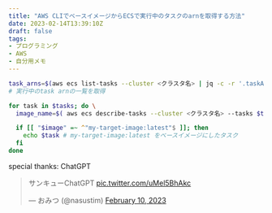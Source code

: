 ```yaml
---
title: "AWS CLIでベースイメージからECSで実行中のタスクのarnを取得する方法"
date: 2023-02-14T13:39:10Z
draft: false
tags:
- プログラミング
- AWS
- 自分用メモ
---
```



```bash
task_arns=$(aws ecs list-tasks --cluster <クラスタ名> | jq -c -r '.taskArns[]')
# 実行中のtask arnの一覧を取得

for task in $tasks; do \
  image_name=$( aws ecs describe-tasks --cluster <クラスタ名> --tasks $task | jq -c -r '.tasks[0].containers[0].image' )

  if [[ "$image" =~ ^"my-target-image:latest"$ ]]; then
    echo $task # my-target-image:latest をベースイメージにしたタスク
  fi
done
```


special thanks: ChatGPT

<blockquote class="twitter-tweet"><p lang="ja" dir="ltr">サンキューChatGPT <a href="https://t.co/uMel5BhAkc">pic.twitter.com/uMel5BhAkc</a></p>&mdash; おみつ (@nasustim) <a href="https://twitter.com/nasustim/status/1623988756683591680?ref_src=twsrc%5Etfw">February 10, 2023</a></blockquote> <script async src="https://platform.twitter.com/widgets.js" charset="utf-8"></script> 

